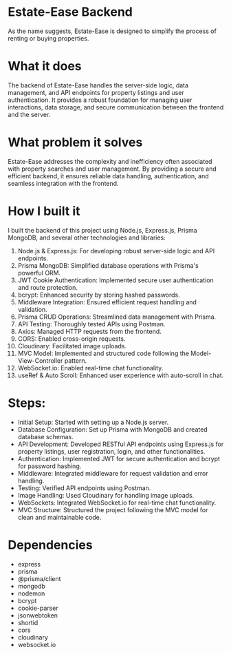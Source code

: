 # Estate-Ease Backend
As the name suggests, Estate-Ease is designed to simplify the process of renting or buying properties.

# What it does
The backend of Estate-Ease handles the server-side logic, data management, and API endpoints for property listings and user authentication. It provides a robust foundation for managing user interactions, data storage, and secure communication between the frontend and the server.

# What problem it solves
Estate-Ease addresses the complexity and inefficiency often associated with property searches and user management. By providing a secure and efficient backend, it ensures reliable data handling, authentication, and seamless integration with the frontend.

# How I built it
I built the backend of this project using Node.js, Express.js, Prisma MongoDB, and several other technologies and libraries:

1. Node.js & Express.js: For developing robust server-side logic and API endpoints.
2. Prisma MongoDB: Simplified database operations with Prisma's powerful ORM.
3. JWT Cookie Authentication: Implemented secure user authentication and route protection.
4. bcrypt: Enhanced security by storing hashed passwords.
5. Middleware Integration: Ensured efficient request handling and validation.
6. Prisma CRUD Operations: Streamlined data management with Prisma.
7. API Testing: Thoroughly tested APIs using Postman.
8. Axios: Managed HTTP requests from the frontend.
9. CORS: Enabled cross-origin requests.
10. Cloudinary: Facilitated image uploads.
11. MVC Model: Implemented and structured code following the Model-View-Controller pattern.
12. WebSocket.io: Enabled real-time chat functionality.
13. useRef & Auto Scroll: Enhanced user experience with auto-scroll in chat.
# Steps:
- Initial Setup: Started with setting up a Node.js server.
- Database Configuration: Set up Prisma with MongoDB and created database schemas.
- API Development: Developed RESTful API endpoints using Express.js for property listings, user registration, login, and other functionalities.
- Authentication: Implemented JWT for secure authentication and bcrypt for password hashing.
- Middleware: Integrated middleware for request validation and error handling.
- Testing: Verified API endpoints using Postman.
- Image Handling: Used Cloudinary for handling image uploads.
- WebSockets: Integrated WebSocket.io for real-time chat functionality.
- MVC Structure: Structured the project following the MVC model for clean and maintainable code.
# Dependencies
- express
- prisma
- @prisma/client
- mongodb
- nodemon
- bcrypt
- cookie-parser
- jsonwebtoken
- shortid
- cors
- cloudinary
- websocket.io

